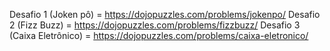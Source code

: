 Desafio 1 (Joken pô) = https://dojopuzzles.com/problems/jokenpo/
Desafio 2 (Fizz Buzz) = https://dojopuzzles.com/problems/fizzbuzz/
Desafio 3 (Caixa Eletrônico) = https://dojopuzzles.com/problems/caixa-eletronico/
